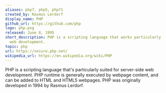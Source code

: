 ```yaml
---
aliases: php7, php5, php71
created_by: Rasmus Lerdorf
display_name: PHP
github_url: https://github.com/php
logo: php.png
released: June 8, 1995
short_description: PHP is a scripting language that works particularly well for server-side
  web development.
topic: php
url: https://secure.php.net/
wikipedia_url: https://en.wikipedia.org/wiki/PHP
---
```

PHP is a scripting language that's particularly suited for server-side web development. PHP runtime is generally executed by webpage content, and can be added to HTML and HTML5 webpages. PHP was originally developed in 1994 by Rasmus Lerdorf.
